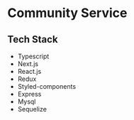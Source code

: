 # Community Service

## Tech Stack

- Typescript
- Next.js
- React.js
- Redux
- Styled-components
- Express
- Mysql
- Sequelize
